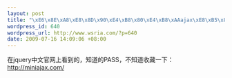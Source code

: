 ```yaml
--- 
layout: post
title: "\xE6\x8E\xA8\xE8\x8D\x90\xE4\xB8\x80\xE4\xB8\xAAajax\xE8\xB5\x84\xE6\xBA\x90\xE7\xAB\x99\xE7\x82\xB9"
wordpress_id: 640
wordpress_url: http://www.wsria.com/?p=640
date: 2009-07-16 14:09:06 +08:00
---
```

在jquery中文官网上看到的，知道的PASS，不知道收藏一下：<a href="http://miniajax.com/" target="_blank">http://miniajax.com/</a>
